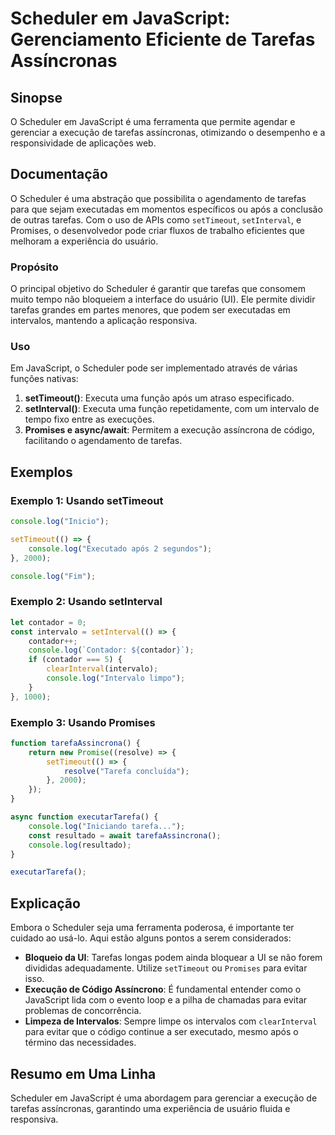<!--
Meta Description: # Scheduler em JavaScript: Gerenciamento Eficiente de Tarefas Assíncronas ## Sinopse O Scheduler em JavaScript é uma ferramenta que permite agendar e ...
Meta Keywords: tarefas, javascript, uma, que, scheduler
-->

# Scheduler em JavaScript: Gerenciamento Eficiente de Tarefas Assíncronas

## Sinopse
O Scheduler em JavaScript é uma ferramenta que permite agendar e gerenciar a execução de tarefas assíncronas, otimizando o desempenho e a responsividade de aplicações web.

## Documentação
O Scheduler é uma abstração que possibilita o agendamento de tarefas para que sejam executadas em momentos específicos ou após a conclusão de outras tarefas. Com o uso de APIs como `setTimeout`, `setInterval`, e Promises, o desenvolvedor pode criar fluxos de trabalho eficientes que melhoram a experiência do usuário.

### Propósito
O principal objetivo do Scheduler é garantir que tarefas que consomem muito tempo não bloqueiem a interface do usuário (UI). Ele permite dividir tarefas grandes em partes menores, que podem ser executadas em intervalos, mantendo a aplicação responsiva.

### Uso
Em JavaScript, o Scheduler pode ser implementado através de várias funções nativas:

1. **setTimeout()**: Executa uma função após um atraso especificado.
2. **setInterval()**: Executa uma função repetidamente, com um intervalo de tempo fixo entre as execuções.
3. **Promises e async/await**: Permitem a execução assíncrona de código, facilitando o agendamento de tarefas.

## Exemplos

### Exemplo 1: Usando setTimeout
```javascript
console.log("Inicio");

setTimeout(() => {
    console.log("Executado após 2 segundos");
}, 2000);

console.log("Fim");
```

### Exemplo 2: Usando setInterval
```javascript
let contador = 0;
const intervalo = setInterval(() => {
    contador++;
    console.log(`Contador: ${contador}`);
    if (contador === 5) {
        clearInterval(intervalo);
        console.log("Intervalo limpo");
    }
}, 1000);
```

### Exemplo 3: Usando Promises
```javascript
function tarefaAssincrona() {
    return new Promise((resolve) => {
        setTimeout(() => {
            resolve("Tarefa concluída");
        }, 2000);
    });
}

async function executarTarefa() {
    console.log("Iniciando tarefa...");
    const resultado = await tarefaAssincrona();
    console.log(resultado);
}

executarTarefa();
```

## Explicação
Embora o Scheduler seja uma ferramenta poderosa, é importante ter cuidado ao usá-lo. Aqui estão alguns pontos a serem considerados:

- **Bloqueio da UI**: Tarefas longas podem ainda bloquear a UI se não forem divididas adequadamente. Utilize `setTimeout` ou `Promises` para evitar isso.
- **Execução de Código Assíncrono**: É fundamental entender como o JavaScript lida com o evento loop e a pilha de chamadas para evitar problemas de concorrência.
- **Limpeza de Intervalos**: Sempre limpe os intervalos com `clearInterval` para evitar que o código continue a ser executado, mesmo após o término das necessidades.

## Resumo em Uma Linha
Scheduler em JavaScript é uma abordagem para gerenciar a execução de tarefas assíncronas, garantindo uma experiência de usuário fluida e responsiva.